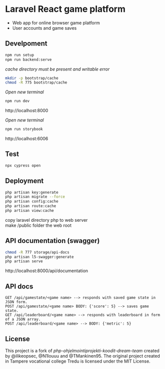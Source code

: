 # Laravel React game platform
- Web app for online browser game platform
- User accounts and game saves

## Develpoment

```bash
npm run setup
npm run backend:serve
```

*cache directory must be present and writable error*
```bash
mkdir -p bootstrap/cache
chmod -R 775 bootstrap/cache
```

*Open new terminal*
```bash
npm run dev
```
http://localhost:8000

*Open new terminal*
```bash
npm run storybook
```
http://localhost:6006

## Test
```bash
npx cypress open
```

## Deployment
```bash
php artisan key:generate
php artisan migrate --force
php artisan config:cache
php artisan route:cache
php artisan view:cache
```
copy laravel directory php to web server  
make /public folder the web root

## API documentation (swagger)
```bash
chmod -R 777 storage/api-docs
php artisan l5-swagger:generate
php artisan serve
```
http://localhost:8000/api/documentation

## API docs
```
GET /api/gamestate/<game name> --> responds with saved game state in JSON form.  
POST /api/gamestate/<game name> BODY: {'score': 5} --> saves game state.  
GET /api/leaderboard/<game name> --> responds with leaderboard in form of a JSON array.  
POST /api/leaderboard/<game name> --> BODY: {'metric': 5}  
```

## License
This project is a fork of *php-ohjelmointiprojekti-koodit-dream-team* created by @ilikeopsec, @N1louuu and @TMankinen95. The original project created in Tampere vocational college Tredu is licensed under the MIT License.
